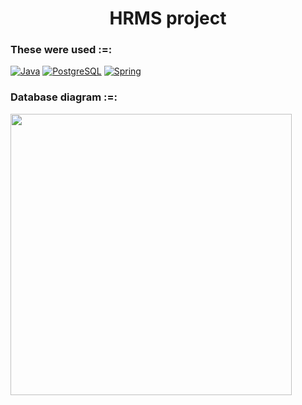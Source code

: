 <h1 align="center"> HRMS project</h1>

### These were used :=:
[![Java](https://img.shields.io/badge/Java-ED8B00?style=for-the-badge&logo=java&logoColor=white)](https://www.java.com/)
[![PostgreSQL](https://img.shields.io/badge/PostgreSQL-316192?style=for-the-badge&logo=postgresql&logoColor=white)](https://www.postgresql.org/)
[![Spring](https://img.shields.io/badge/Spring-6DB33F?style=for-the-badge&logo=spring&logoColor=white)](https://spring.io/)

### Database diagram :=:
<img width="450" src="https://github.com/hus3y1n/hrms_project/blob/main/Hrms_DB/hrms_pgerd.pgerd.png">
